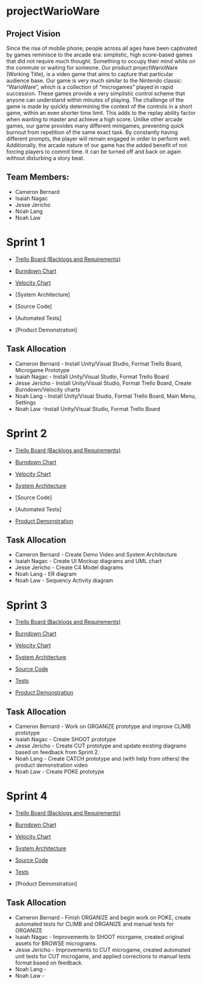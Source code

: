# projectWarioWare
## Project Vision
Since the rise of mobile phone, people across all ages have been captivated by games reminisce to the arcade era: simplistic, high score-based games that did not require much thought. Something to occupy their mind  while on the commute or waiting for someone. Our product projectWarioWare (Working Title), is a video game that aims to capture that particular audience base. Our game is very much similar to the Nintendo classic: “WarioWare”, which is a collection of “microgames” played in rapid succession. These games provide a very simplistic control scheme that anyone can understand within minutes of playing. The challenge of the game is made by quickly determining the context of the controls in a short game, within an even shorter time limit. This adds to the replay ability  factor when wanting to master and achieve a high score. Unlike other arcade games, our game provides many different minigames, preventing quick burnout from repetition of the same exact task. By constantly having different prompts, the player will remain engaged in order to perform well. Additionally, the arcade nature of our game has the added benefit of not forcing players to commit time. It can be turned off and back on again without disturbing a story beat.

## Team Members:
* Cameron Bernard
* Isaiah Nagac
* Jesse Jericho
* Noah Lang
* Noah Law

# Sprint 1
* [Trello Board (Backlogs and Requirements)](https://trello.com/b/jtsmfnkz/stuff-to-do)

* [Burndown Chart](https://docs.google.com/spreadsheets/d/1KS1JAGUvksctNao-YIUDpaPESjrc84cxSsQW1u5nAa8/edit?usp=sharing)

* [Velocity Chart](https://docs.google.com/spreadsheets/d/11vcohYbFJNGEILUxfn7gYudHtuWF15Xw2oqAP-XRw84/edit?usp=sharing)

* [System Architecture]

* [Source Code]

* [Automated Tests]

* [Product Demonstration]

## Task Allocation
* Cameron Bernard - Install Unity/Visual Studio, Format Trello Board, Microgame Prototype
* Isaiah Nagac - Install Unity/Visual Studio, Format Trello Board
* Jesse Jericho - Install Unity/Visual Studio, Format Trello Board, Create Burndown/Velocity charts
* Noah Lang - Install Unity/Visual Studio, Format Trello Board, Main Menu, Settings
* Noah Law -Install Unity/Visual Studio, Format Trello Board

# Sprint 2
* [Trello Board (Backlogs and Requirements)](https://trello.com/b/jtsmfnkz/stuff-to-do)

* [Burndown Chart](https://docs.google.com/spreadsheets/d/1KS1JAGUvksctNao-YIUDpaPESjrc84cxSsQW1u5nAa8/edit?usp=sharing)

* [Velocity Chart](https://docs.google.com/spreadsheets/d/11vcohYbFJNGEILUxfn7gYudHtuWF15Xw2oqAP-XRw84/edit?usp=sharing)

* [System Architecture](https://github.com/HollanderProject/projectWarioWare/blob/main/architecture.md)

* [Source Code]

* [Automated Tests]

* [Product Demonstration](https://youtu.be/YRLIusKyYX4)

## Task Allocation
* Cameron Bernard - Create Demo Video and System Architecture
* Isaiah Nagac - Create UI Mockup diagrams and UML chart
* Jesse Jericho - Create C4 Model diagrams
* Noah Lang - ER diagram
* Noah Law - Sequency Activity diagram

# Sprint 3
* [Trello Board (Backlogs and Requirements)](https://trello.com/b/jtsmfnkz/stuff-to-do)

* [Burndown Chart](https://docs.google.com/spreadsheets/d/1KS1JAGUvksctNao-YIUDpaPESjrc84cxSsQW1u5nAa8/edit?usp=sharing)

* [Velocity Chart](https://docs.google.com/spreadsheets/d/11vcohYbFJNGEILUxfn7gYudHtuWF15Xw2oqAP-XRw84/edit?usp=sharing)

* [System Architecture](https://github.com/HollanderProject/projectWarioWare/blob/main/architecture.md)

* [Source Code](https://github.com/HollanderProject/projectWarioWare/tree/main/Code)

* [Tests](https://github.com/HollanderProject/projectWarioWare/tree/main/Tests)

* [Product Demonstration](https://youtu.be/n42jLY1ivPo)

## Task Allocation
* Cameron Bernard - Work on ORGANIZE prototype and improve CLIMB prototype
* Isaiah Nagac - Create SHOOT prototype
* Jesse Jericho - Create CUT prototype and update existing diagrams based on feedback from Sprint 2.
* Noah Lang - Create CATCH prototype and (with help from others) the product demonstration video
* Noah Law - Create POKE prototype

# Sprint 4
* [Trello Board (Backlogs and Requirements)](https://trello.com/b/jtsmfnkz/stuff-to-do)

* [Burndown Chart](https://docs.google.com/spreadsheets/d/1KS1JAGUvksctNao-YIUDpaPESjrc84cxSsQW1u5nAa8/edit?usp=sharing)

* [Velocity Chart](https://docs.google.com/spreadsheets/d/11vcohYbFJNGEILUxfn7gYudHtuWF15Xw2oqAP-XRw84/edit?usp=sharing)

* [System Architecture](https://github.com/HollanderProject/projectWarioWare/blob/main/architecture.md)

* [Source Code](https://github.com/HollanderProject/projectWarioWare/tree/main/Code)

* [Tests](https://github.com/HollanderProject/projectWarioWare/tree/main/Tests)

* [Product Demonstration]

## Task Allocation
* Cameron Bernard - Finish ORGANIZE and begin work on POKE, create automated tests for CLIMB and ORGANIZE and manual tests for ORGANIZE
* Isaiah Nagac - Improvements to SHOOT micrgame, created original assets for BROWSE micrograms. 
* Jesse Jericho - Improvements to CUT microgame, created automated unit tests for CUT microgame, and applied corrections to manual tests format based on feedback.
* Noah Lang -
* Noah Law -
